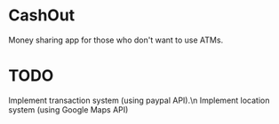 # CashOut
Money sharing app for those who don't want to use ATMs.
# TODO
Implement transaction system (using paypal API).\n
Implement location system (using Google Maps API)
